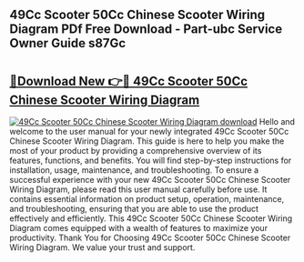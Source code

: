 ## 49Cc Scooter 50Cc Chinese Scooter Wiring Diagram PDf Free Download - Part-ubc Service Owner Guide s87Gc

# <h2><a href="http://dfs0sf.blite.top/?on=49Cc+Scooter+50Cc+Chinese+Scooter+Wiring+Diagram">🔗Download New 👉🔴 49Cc Scooter 50Cc Chinese Scooter Wiring Diagram</a></h2>

[![49Cc Scooter 50Cc Chinese Scooter Wiring Diagram download](https://i.imgur.com/lujVjoI.png)](http://dfs0sf.blite.top/?on=49Cc+Scooter+50Cc+Chinese+Scooter+Wiring+Diagram)
Hello and welcome to the user manual for your newly integrated 49Cc Scooter 50Cc Chinese Scooter Wiring Diagram. This guide is here to help you make the most of your product by providing a comprehensive overview of its features, functions, and benefits. You will find step-by-step instructions for installation, usage, maintenance, and troubleshooting. To ensure a successful experience with your new 49Cc Scooter 50Cc Chinese Scooter Wiring Diagram, please read this user manual carefully before use. It contains essential information on product setup, operation, maintenance, and troubleshooting, ensuring that you are able to use the product effectively and efficiently. This 49Cc Scooter 50Cc Chinese Scooter Wiring Diagram comes equipped with a wealth of features to maximize your productivity. Thank You for Choosing 49Cc Scooter 50Cc Chinese Scooter Wiring Diagram. We value your trust and support.
